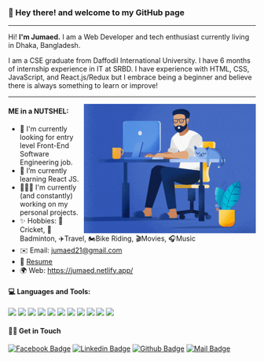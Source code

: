 ### 👋 Hey there! and welcome to my GitHub page

---

Hi! **I'm Jumaed.** I am a Web Developer and tech enthusiast currently living in Dhaka, Bangladesh. 

I am a CSE graduate from Daffodil International University. I have 6 months of internship experience in IT at SRBD. I have experience with HTML, CSS, JavaScript, and React.js/Redux but I embrace being a beginner and believe there is always something to learn or improve!

---

<img src="./coding.gif" width=350px align="right"/>

#### ME in a NUTSHEL:

- 💼 I'm currently looking for entry level Front-End Software Engineering job.
- 🌱 I’m currently learning React JS.
- 👨🏽‍🏫 I'm currently (and constantly) working on my personal projects.
- ✨ Hobbies: 🏏Cricket, 🏸Badminton, ✈️Travel, 🏍Bike Riding, 🎬Movies, 🎧Music
- ✉️ Email: jumaed21@gmail.com
- 📝 [Resume](https://drive.google.com/u/0/uc?id=1d-gEa5jKuLD9YTN2IQmnA4eAqFBwT-gC&export=download)
- 🌍 Web: https://jumaed.netlify.app/



#### 💻 Languages and Tools:

<img src="https://img.shields.io/badge/html5%20-%23E34F26.svg?&style=for-the-badge&logo=html5&logoColor=white"/>  <img src="https://img.shields.io/badge/css3%20-%231572B6.svg?&style=for-the-badge&logo=css3&logoColor=white"/>  <img src="https://img.shields.io/badge/javascript%20-%23323330.svg?&style=for-the-badge&logo=javascript&logoColor=%23F7DF1E"/>   <img src="https://img.shields.io/badge/react%20-%2320232a.svg?&style=for-the-badge&logo=react&logoColor=%2361DAFB"/>  <img src="https://img.shields.io/badge/bootstrap%20-%23563D7C.svg?&style=for-the-badge&logo=bootstrap&logoColor=white"/>  <img src="https://img.shields.io/badge/git%20-%23F05033.svg?&style=for-the-badge&logo=git&logoColor=white"/>  <img src="https://img.shields.io/badge/github%20-%23121011.svg?&style=for-the-badge&logo=github&logoColor=white"/>  <img src="https://img.shields.io/badge/mysql-%2300f.svg?&style=for-the-badge&logo=mysql&logoColor=white"/>  <img src="https://img.shields.io/badge/NPM-CB3837?logo=NPM&logoColor=white&style=for-the-badge" />  <img src="https://img.shields.io/badge/Linux-FCC624?logo=Linux&logoColor=white&style=for-the-badge" />  <img src="https://img.shields.io/badge/Bash-4EAA25?logo=GNU-Bash&logoColor=white&style=for-the-badge" />



#### 🙋‍♂️ Get in Touch

[![Facebook Badge](https://img.shields.io/badge/Facebook-1877F2?style=for-the-badge&logo=facebook&logoColor=white)](https://www.facebook.com/anjumaed)  [![Linkedin Badge](https://img.shields.io/badge/LinkedIn-0077B5?style=for-the-badge&logo=linkedin&logoColor=white)](https://www.linkedin.com/in/anjumaed/)  [![Github Badge](https://img.shields.io/badge/GitHub-100000?style=for-the-badge&logo=github&logoColor=white)](https://github.com/jumaed)  [![Mail Badge](https://img.shields.io/badge/Gmail-D14836?style=for-the-badge&logo=gmail&logoColor=white)](mailto:jumaed21@gmail.com)
